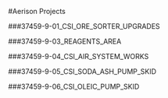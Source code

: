 #Aerison Projects

###37459-9-01_CSI_ORE_SORTER_UPGRADES

###37459-9-03_REAGENTS_AREA

###37459-9-04_CSI_AIR_SYSTEM_WORKS

###37459-9-05_CSI_SODA_ASH_PUMP_SKID

###37459-9-06_CSI_OLEIC_PUMP_SKID

